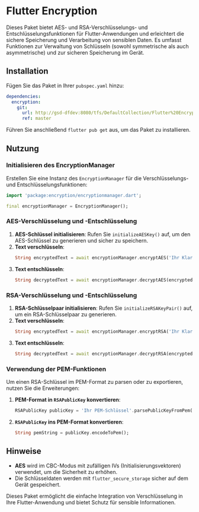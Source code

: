 # Flutter Encryption

Dieses Paket bietet AES- und RSA-Verschlüsselungs- und Entschlüsselungsfunktionen für Flutter-Anwendungen und erleichtert die sichere Speicherung und Verarbeitung von sensiblen Daten. Es umfasst Funktionen zur Verwaltung von Schlüsseln (sowohl symmetrische als auch asymmetrische) und zur sicheren Speicherung im Gerät.

## Installation

Fügen Sie das Paket in Ihrer `pubspec.yaml` hinzu:

```yaml
dependencies:
  encryption:
    git:
      url: http://gsd-dfdev:8080/tfs/DefaultCollection/Flutter%20Encryption/_git/Flutter%20Encryption
      ref: master
```

Führen Sie anschließend `flutter pub get` aus, um das Paket zu installieren.

## Nutzung

### Initialisieren des EncryptionManager

Erstellen Sie eine Instanz des `EncryptionManager` für die Verschlüsselungs- und Entschlüsselungsfunktionen:

```dart
import 'package:encryption/encryptionmanager.dart';

final encryptionManager = EncryptionManager();
```

### AES-Verschlüsselung und -Entschlüsselung

1. **AES-Schlüssel initialisieren**: Rufen Sie `initializeAESKey()` auf, um den AES-Schlüssel zu generieren und sicher zu speichern.
2. **Text verschlüsseln**:
   ```dart
   String encryptedText = await encryptionManager.encryptAES('Ihr Klartext');
   ```
3. **Text entschlüsseln**:
   ```dart
   String decryptedText = await encryptionManager.decryptAES(encryptedText);
   ```

### RSA-Verschlüsselung und -Entschlüsselung

1. **RSA-Schlüsselpaar initialisieren**: Rufen Sie `initializeRSAKeyPair()` auf, um ein RSA-Schlüsselpaar zu generieren.
2. **Text verschlüsseln**:
   ```dart
   String encryptedText = await encryptionManager.encryptRSA('Ihr Klartext');
   ```
3. **Text entschlüsseln**:
   ```dart
   String decryptedText = await encryptionManager.decryptRSA(encryptedText);
   ```

### Verwendung der PEM-Funktionen

Um einen RSA-Schlüssel im PEM-Format zu parsen oder zu exportieren, nutzen Sie die Erweiterungen:

1. **PEM-Format in `RSAPublicKey` konvertieren**:
   ```dart
   RSAPublicKey publicKey = 'Ihr PEM-Schlüssel'.parsePublicKeyFromPem();
   ```
2. **`RSAPublicKey` ins PEM-Format konvertieren**:
   ```dart
   String pemString = publicKey.encodeToPem();
   ```

## Hinweise

- **AES** wird im CBC-Modus mit zufälligen IVs (Initialisierungsvektoren) verwendet, um die Sicherheit zu erhöhen.
- Die Schlüsseldaten werden mit `flutter_secure_storage` sicher auf dem Gerät gespeichert.

Dieses Paket ermöglicht die einfache Integration von Verschlüsselung in Ihre Flutter-Anwendung und bietet Schutz für sensible Informationen.